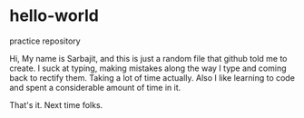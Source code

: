 # hello-world
practice repository

Hi,
My name is Sarbajit, and this is just a random file that github told me to create. I suck at typing, making mistakes along the way I type and coming back to rectify them. Taking a lot of time actually. Also I like learning to code and spent a considerable amount of time in it.

That's it.
Next time folks.
